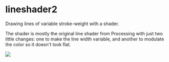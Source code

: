 # lineshader2

Drawing lines of variable stroke-weight with a shader.

The shader is mostly the original line shader from Processing with
just two little changes: one to make the line width variable, and
another to modulate the color so it doesn't look flat.

![](https://raw.githubusercontent.com/hamoid/Fun-Programming/master/processing/ideas/2017/08/lineshader2/thumb.png)

